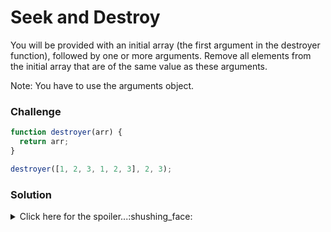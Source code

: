 # Seek and Destroy

You will be provided with an initial array (the first argument in the destroyer function), followed by one or more arguments. Remove all elements from the initial array that are of the same value as these arguments.

Note: You have to use the arguments object.

### Challenge

```javascript
function destroyer(arr) {
  return arr;
}

destroyer([1, 2, 3, 1, 2, 3], 2, 3);
```
### Solution

<details>
  <summary>Click here for the spoiler...:shushing_face:</summary>

```javascript
function destroyer(arr) {
  let args = [...arguments].slice(1)
  return arr.filter((val) => !args.includes(val))
}

destroyer([1, 2, 3, 1, 2, 3], 2, 3); // returns [1,1]
destroyer(["tree", "hamburger", 53], "tree", 53); // returns ["hamburger"]
```
</details>
